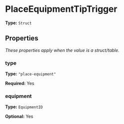 # PlaceEquipmentTipTrigger

**Type:** `Struct`

## Properties

*These properties apply when the value is a struct/table.*

### type

**Type:** `"place-equipment"`

**Required:** Yes

### equipment

**Type:** `EquipmentID`

**Optional:** Yes

